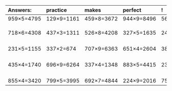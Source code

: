 | Answers: | practice | makes | perfect | ! |
| :--- | :--- | :--- | :--- | :--- |
| 959×5=4795 | 129×9=1161 | 459×8=3672 | 944×9=8496 | 565×4=2260 | 
|   |   |   |   |   | 
|   |   |   |   |   | 
|   |   |   |   |   | 
| 718×6=4308 | 437×3=1311 | 526×8=4208 | 327×5=1635 | 240×5=1200 | 
|   |   |   |   |   | 
|   |   |   |   |   | 
|   |   |   |   |   | 
|   |   |   |   |   | 
| 231×5=1155 | 337×2=674 | 707×9=6363 | 651×4=2604 | 389×6=2334 | 
|   |   |   |   |   | 
|   |   |   |   |   | 
|   |   |   |   |   | 
|   |   |   |   |   | 
| 435×4=1740 | 696×9=6264 | 337×4=1348 | 883×5=4415 | 238×3=714 | 
|   |   |   |   |   | 
|   |   |   |   |   | 
|   |   |   |   |   | 
|   |   |   |   |   | 
| 855×4=3420 | 799×5=3995 | 692×7=4844 | 224×9=2016 | 754×4=3016 | 
